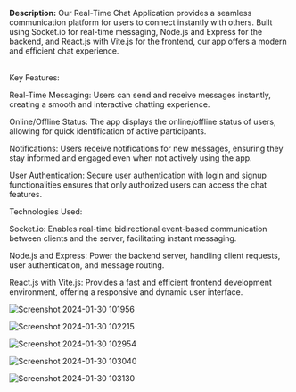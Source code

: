 **Description:**
Our Real-Time Chat Application provides a seamless communication platform for users to connect instantly with others. Built using Socket.io for real-time messaging, Node.js and Express for the backend, and React.js with Vite.js for the frontend, our app offers a modern and efficient chat experience.

<br>Key Features:</br>

Real-Time Messaging: Users can send and receive messages instantly, creating a smooth and interactive chatting experience.

Online/Offline Status: The app displays the online/offline status of users, allowing for quick identification of active participants.

Notifications: Users receive notifications for new messages, ensuring they stay informed and engaged even when not actively using the app.

User Authentication: Secure user authentication with login and signup functionalities ensures that only authorized users can access the chat features.

Technologies Used:

Socket.io: Enables real-time bidirectional event-based communication between clients and the server, facilitating instant messaging.

Node.js and Express: Power the backend server, handling client requests, user authentication, and message routing.

React.js with Vite.js: Provides a fast and efficient frontend development environment, offering a responsive and dynamic user interface.

![Screenshot 2024-01-30 101956](https://github.com/Omar7-leb/ChatApp/assets/125736709/0997d04c-8889-4807-bcf0-caf76b873ab0)

![Screenshot 2024-01-30 102215](https://github.com/Omar7-leb/ChatApp/assets/125736709/04728ab3-665b-4dea-9a54-b3cd2475b4e4)

![Screenshot 2024-01-30 102954](https://github.com/Omar7-leb/ChatApp/assets/125736709/f770da65-b07c-42a8-a08c-592b3ddb9ebb)

![Screenshot 2024-01-30 103040](https://github.com/Omar7-leb/ChatApp/assets/125736709/23ebfb16-8b85-4a0a-9b47-7babce8f8c96)

![Screenshot 2024-01-30 103130](https://github.com/Omar7-leb/ChatApp/assets/125736709/e0aaaf9e-8019-4101-9986-ee6ba0f5dae3)
